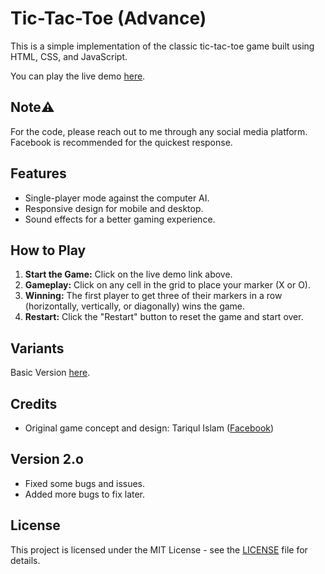 # Tic-Tac-Toe (Advance)

This is a simple implementation of the classic tic-tac-toe game built using HTML, CSS, and JavaScript.

You can play the live demo [here](https://tariqulislaam.github.io/tic-tac-toe-v2/).

## Note⚠️

For the code, please reach out to me through any social media platform. Facebook is recommended for the quickest response.

## Features

- Single-player mode against the computer AI.
- Responsive design for mobile and desktop.
- Sound effects for a better gaming experience.

## How to Play

1. **Start the Game:** Click on the live demo link above.
2. **Gameplay:** Click on any cell in the grid to place your marker (X or O).
3. **Winning:** The first player to get three of their markers in a row (horizontally, vertically, or diagonally) wins the game.
4. **Restart:** Click the "Restart" button to reset the game and start over.

## Variants

Basic Version [here](https://tariqulislaam.github.io/tic-tac-toe/).

## Credits

- Original game concept and design: Tariqul Islam ([Facebook](https://facebook.com/tariqulislaamrahat))

## Version 2.o

- Fixed some bugs and issues.
- Added more bugs to fix later.

## License

This project is licensed under the MIT License - see the [LICENSE](LICENSE) file for details.
